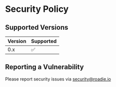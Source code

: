 # Security Policy

## Supported Versions

| Version | Supported          |
| ------- | ------------------ |
| 0.x     | :white_check_mark: |

## Reporting a Vulnerability

Please report security issues via security@roadie.io
